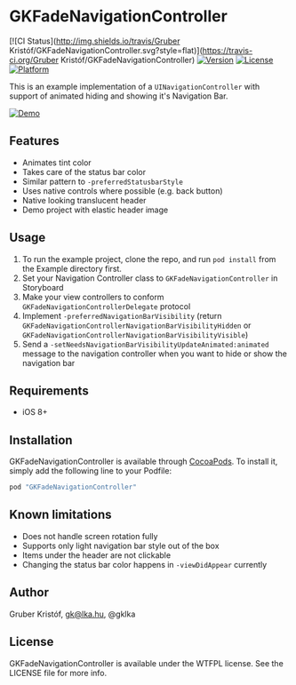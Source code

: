 # GKFadeNavigationController

[![CI Status](http://img.shields.io/travis/Gruber Kristóf/GKFadeNavigationController.svg?style=flat)](https://travis-ci.org/Gruber Kristóf/GKFadeNavigationController)
[![Version](https://img.shields.io/cocoapods/v/GKFadeNavigationController.svg?style=flat)](http://cocoapods.org/pods/GKFadeNavigationController)
[![License](https://img.shields.io/cocoapods/l/GKFadeNavigationController.svg?style=flat)](http://cocoapods.org/pods/GKFadeNavigationController)
[![Platform](https://img.shields.io/cocoapods/p/GKFadeNavigationController.svg?style=flat)](http://cocoapods.org/pods/GKFadeNavigationController)

This is an example implementation of a `UINavigationController` with support of animated hiding and showing it's Navigation Bar.

[![Demo](example.gif?raw=true)](example.mov?raw=true)

## Features

- Animates tint color
- Takes care of the status bar color
- Similar pattern to `-preferredStatusbarStyle`
- Uses native controls where possible (e.g. back button)
- Native looking translucent header
- Demo project with elastic header image

## Usage

1. To run the example project, clone the repo, and run `pod install` from the Example directory first.
1. Set your Navigation Controller class to `GKFadeNavigationController` in Storyboard
1. Make your view controllers to conform `GKFadeNavigationControllerDelegate` protocol
1. Implement `-preferredNavigationBarVisibility` (return `GKFadeNavigationControllerNavigationBarVisibilityHidden` or `GKFadeNavigationControllerNavigationBarVisibilityVisible`)
1. Send a `-setNeedsNavigationBarVisibilityUpdateAnimated:animated` message to the navigation controller when you want to hide or show the navigation bar

## Requirements

- iOS 8+

## Installation

GKFadeNavigationController is available through [CocoaPods](http://cocoapods.org). To install
it, simply add the following line to your Podfile:

```ruby
pod "GKFadeNavigationController"
```

## Known limitations

- Does not handle screen rotation fully
- Supports only light navigation bar style out of the box
- Items under the header are not clickable
- Changing the status bar color happens in `-viewDidAppear` currently

## Author

Gruber Kristóf, gk@lka.hu, @gklka

## License

GKFadeNavigationController is available under the WTFPL license. See the LICENSE file for more info.
